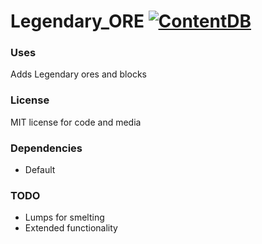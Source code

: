 # Legendary_ORE [![ContentDB](https://content.minetest.net/packages/DynamaxPikachu/legendary_ore/shields/title/)](https://content.minetest.net/packages/DynamaxPikachu/legendary_ore/)
### Uses

Adds Legendary ores and blocks

### License
MIT license for code and media

### Dependencies
- Default

### TODO
- Lumps for smelting
- Extended functionality
